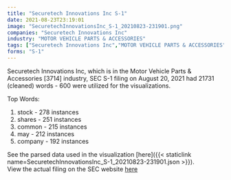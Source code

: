 ```yaml
---
title: "Securetech Innovations Inc S-1"
date: 2021-08-23T23:19:01
image: "SecuretechInnovationsInc_S-1_20210823-231901.png"
companies: "Securetech Innovations Inc"
industry: "MOTOR VEHICLE PARTS & ACCESSORIES"
tags: ["Securetech Innovations Inc","MOTOR VEHICLE PARTS & ACCESSORIES","08-20-2021","S-1"]
forms: "S-1"
---
```

Securetech Innovations Inc, which is in the Motor Vehicle Parts & Accessories [3714] industry, SEC S-1 filing on August 20, 2021 had 21731 (cleaned) words - 600 were utilized for the visualizations.

Top Words:
1. stock - 278 instances
2. shares - 251 instances
3. common - 215 instances
4. may - 212 instances
5. company - 192 instances


See the parsed data used in the visualization [here]({{< staticlink name=SecuretechInnovationsInc_S-1_20210823-231901.json >}}).  
View the actual filing on the SEC website [here](https://www.sec.gov/Archives/edgar/data/1703157/0001017386-21-000368.txt)